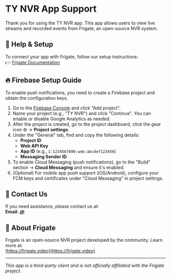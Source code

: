 # TY NVR App Support

Thank you for using the TY NVR app. This app allows users to view live streams and recorded events from Frigate, an open-source NVR system.

## 📘 Help & Setup

To connect your app with Frigate, follow our setup instructions:  
👉 [Frigate Documentation](https://docs.frigate.video/)

## 🔥 Firebase Setup Guide

To enable push notifications, you need to create a Firebase project and obtain the configuration keys.

1. Go to the [Firebase Console](https://console.firebase.google.com/) and click "Add project".
2. Name your project (e.g., "TY NVR") and click "Continue". You can enable or disable Google Analytics as needed.
3. After the project is created, go to the project dashboard, click the gear icon ⚙️ → **Project settings**.
4. Under the "General" tab, find and copy the following details:
   - **Project ID**
   - **Web API Key**
   - **App ID** (e.g., `1:1234567890:web:abcdef123456`)
   - **Messaging Sender ID**
5. To enable Cloud Messaging (push notifications), go to the "Build" section → **Cloud Messaging** and ensure it's enabled.
6. (Optional) For mobile app push support (iOS/Android), configure your FCM keys and certificates under "Cloud Messaging" in project settings.

## 💬 Contact Us

If you need assistance, please contact us at:  
**Email:** [*****@*****](mailto:*****@*****)

## 🔗 About Frigate

Frigate is an open-source NVR project developed by the community. Learn more at:  
[https://frigate.video](https://frigate.video)

---

*This app is a third-party client and is not officially affiliated with the Frigate project.*
